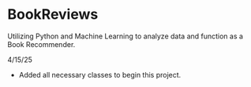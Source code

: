 # BookReviews
Utilizing Python and Machine Learning to analyze data and function as a Book Recommender. 


4/15/25
 - Added all necessary classes to begin this project. 

 